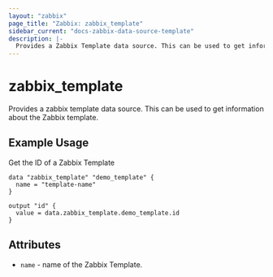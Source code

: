 ```yaml
---
layout: "zabbix"
page_title: "Zabbix: zabbix_template"
sidebar_current: "docs-zabbix-data-source-template"
description: |-
  Provides a Zabbix Template data source. This can be used to get information about the Zabbix Template.
---
```


# zabbix_template

Provides a zabbix template data source. This can be used to get information about the Zabbix template.

## Example Usage

Get the ID of a Zabbix Template

```hcl
data "zabbix_template" "demo_template" {
  name = "template-name"
}

output "id" {
  value = data.zabbix_template.demo_template.id
}
```

## Attributes

* `name` - name of the Zabbix Template.
